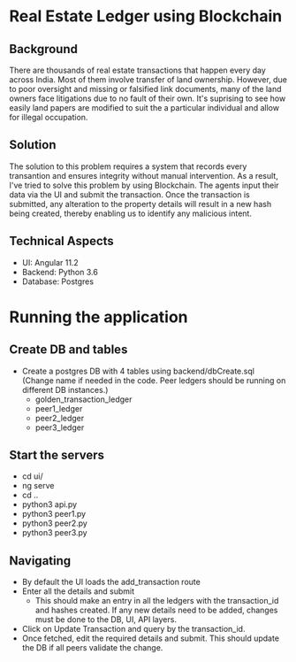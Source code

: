 # Real Estate Ledger using Blockchain 

## Background
There are thousands of real estate transactions that happen every day across India. Most of them involve transfer of land ownership. However, due to poor oversight and missing or falsified link documents, many of the land owners face litigations due to no fault of their own. It's suprising to see how easily land papers are modified to suit the a particular individual and allow for illegal occupation. 

## Solution
The solution to this problem requires a system that records every transantion and ensures integrity without manual intervention. As a result, I've tried to solve this problem by using Blockchain. The agents input their data via the UI and submit the transaction. Once the transaction is submitted, any alteration to the property details will result in a new hash being created, thereby enabling us to identify any malicious intent. 

## Technical Aspects
- UI: Angular 11.2
- Backend: Python 3.6
- Database: Postgres

# Running the application
## Create DB and tables
- Create a postgres DB with 4 tables using backend/dbCreate.sql (Change name if needed in the code. Peer ledgers should be running on different DB instances.)
    - golden_transaction_ledger
    - peer1_ledger
    - peer2_ledger
    - peer3_ledger

## Start the servers
- cd ui/
- ng serve
- cd ..
- python3 api.py
- python3 peer1.py
- python3 peer2.py
- python3 peer3.py

## Navigating
- By default the UI loads the add_transaction route
- Enter all the details and submit
    - This should make an entry in all the ledgers with the transaction_id and hashes created. If any new details need to be added, changes must be done to the DB, UI, API layers. 
- Click on Update Transaction and query by the transaction_id. 
- Once fetched, edit the required details and submit. This should update the DB if all peers validate the change. 
